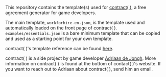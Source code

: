 This repository contains the template(s) used for [contract( )](https://docontract.com), a free agreement generator for game developers.

The main template, `workforhire-en.json`, is the template used and automatically loaded on the front page of contract( ). `examples/essentials.json` is a bare minimum template that can be copied and used as a starting point for your own template.

contract( )'s template reference can be found [here](https://docontract.com/reference/).

contract( ) is a side project by game developer [Adriaan de Jongh](https://adriaan.games). More information on contract( ) is found at the bottom of contact( )'s website. If you want to reach out to Adriaan about contract( ), send him an email.
